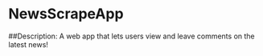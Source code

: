 # NewsScrapeApp

##Description: A web app that lets users view and leave comments on the latest news! 
